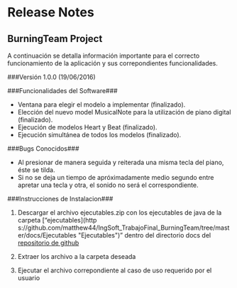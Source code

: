 # Release Notes #
## BurningTeam Project ##

A continuación se detalla información importante para el correcto funcionamiento de la aplicación y sus correpondientes funcionalidades.

###Versión 1.0.0
(19/06/2016)

###Funcionalidades del Software###
- Ventana para elegir el modelo a implementar (finalizado).
- Elección del nuevo model MusicalNote para la utilización de piano digital (finalizado).
- Ejecución de modelos Heart y Beat (finalizado).
- Ejecución simultánea de todos los modelos (finalizado).

###Bugs Conocidos###
- Al presionar de manera seguida y reiterada una misma tecla del piano, éste se tilda.
- Si no se deja un tiempo de apróximadamente medio segundo entre apretar una tecla y otra, el sonido no será el correspondiente.


###Instrucciones de Instalacion###


1. Descargar el archivo ejecutables.zip con los ejecutables de java de la carpeta [“ejecutables](http s://github.com/matthew44/IngSoft_TrabajoFinal_BurningTeam/tree/master/docs/Ejecutables "Ejecutables")” dentro del directorio docs del [repositorio de github](https://github.com/matthew44/IngSoft_TrabajoFinal_BurningTeam "repositorio de github")

2. Extraer los archivo a la carpeta deseada


3. Ejecutar el archivo correpondiente al caso de uso requerido por el usuario
